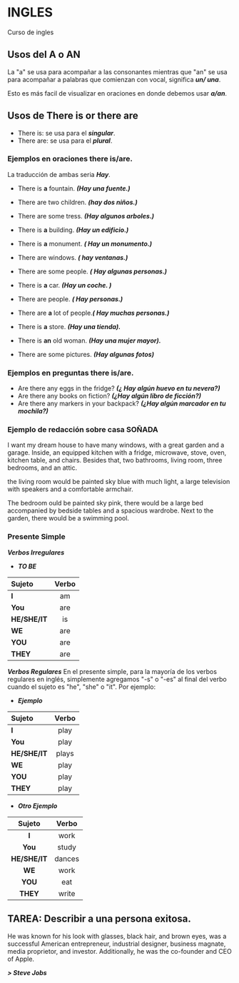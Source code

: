 # INGLES
Curso de ingles


## Usos del A o AN
La "a" se usa para acompañar a las consonantes mientras que "an" se usa para acompañar a palabras que comienzan con vocal, significa ***un/ una***.

Esto es más facil de visualizar en oraciones en donde debemos usar ***a/an***.

## Usos de There is or there are
- There is: se usa para el ***singular***.
- There are: se usa para el ***plural***.
  
### Ejemplos en oraciones there is/are.
La traducción de ambas seria ***Hay***.

- There is **a** fountain. ***(Hay una fuente.)***
- There are two children. ***(hay dos niños.)***
- There are some tress. ***(Hay algunos arboles.)***
- There is **a** building. ***(Hay un edificio.)***

- There is **a** monument. ***( Hay un monumento.)***

- There are windows. ***( hay ventanas.)***

- There are some people. ***( Hay algunas personas.)***

- There is **a** car. ***(Hay un coche. )***

- There are people. ***( Hay personas.)***

- There are **a** lot of people.***( Hay muchas personas.)***

- There is **a** store. ***(Hay una tienda).***
- There is **an** old woman. ***(Hay una mujer mayor).***
- There are some pictures. ***(Hay algunas fotos)***

### Ejemplos en preguntas there is/are.

- Are there any eggs in the fridge? ***(¿ Hay algún huevo en tu nevera?)***
- Are there any books on fiction? ***(¿Hay algún libro de ficción?)***
- Are there any markers in your backpack? ***(¿Hay algún marcador en tu mochila?)***


### Ejemplo de redacción sobre casa SOÑADA

I want my dream house to have many windows, with a great garden and a garage. Inside, an equipped kitchen with a fridge, microwave, stove, oven, kitchen table, and chairs. Besides that, two bathrooms, living room, three bedrooms, and an attic.


the living room would be painted sky blue with much light, a large television with speakers and a comfortable armchair. 

 The bedroom ould be painted sky pink, there would be a large bed accompanied by bedside tables and a spacious wardrobe. Next to the garden, there would be a swimming pool.

### Presente Simple

***Verbos Irregulares***

- ***TO BE***

|   Sujeto  |   Verbo  |
|   :----   |   :----: |
|    **I**      |   am     |
|    **You**    |   are    |
| **HE/SHE/IT** |   is     |
|   **WE**      |   are    |
|   **YOU**     |  are     |
|   **THEY**    |  are     |

***Verbos Regulares***
En el presente simple, para la mayoría de los verbos regulares en inglés, simplemente agregamos "-s" o "-es" al final del verbo cuando el sujeto es "he", "she" o "it". Por ejemplo:

- ***Ejemplo***
  
|   Sujeto  |   Verbo  |
|   :----   |   :----: |
|    **I**      |   play     |
|    **You**    |   play    |
| **HE/SHE/IT** |   plays     |
|   **WE**      |   play    |
|   **YOU**     |   play    |
|   **THEY**    |    play   |

- ***Otro Ejemplo***
  
|   Sujeto      | Verbo  |
|   :----:       | :----: |
|    **I**      | work   |
|    **You**    | study  |
| **HE/SHE/IT** | dances |
|   **WE**      | work   |
|   **YOU**     | eat    |
|   **THEY**    | write  |


## TAREA: Describir a una persona exitosa.

He was known for his look with glasses, black hair, and brown eyes, was a successful American entrepreneur, industrial designer, business magnate, media proprietor, and investor. Additionally, he was the co-founder and CEO of Apple.​

***> Steve Jobs***